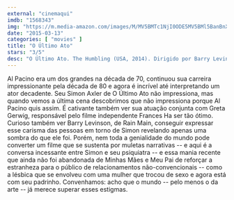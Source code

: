 ```yaml
---
external: "cinemaqui"
imdb: "1568343"
img: "https://m.media-amazon.com/images/M/MV5BMTc1NjI0ODE5MV5BMl5BanBnXkFtZTgwOTMyMzEwMzE@._V1_SY150_CR0,0,101,150_.jpg"
date: "2015-03-13"
categories: [ "movies" ]
title: "O Último Ato"
stars: "3/5"
desc: "O Último Ato. The Humbling (USA, 2014). Dirigido por Barry Levinson. Escrito por Buck Henry, Philip Roth, Michal Zebede. Com Al Pacino, Kyra Sedgwick, Greta Gerwig, Dianne Wiest, Dylan Baker, Dan Hedaya, Charles Grodin, Nina Arianda, Li Jun Li."
---
```

Al Pacino era um dos grandes na década de 70, continuou sua carreira impressionante pela década de 80 e agora é incrível até interpretando um ator decadente. Seu Simon Axler de O Último Ato não impressiona, mas quando vemos a última cena descobrimos que não impressiona porque Al Pacino quis assim. É cativante também ver sua atuação conjunta com Greta Gerwig, responsável pelo filme independente Frances Ha ser tão ótimo. Curioso também ver Barry Levinson, de Rain Main, conseguir expressar esse carisma das pessoas em torno de Simon revelando apenas uma sombra do que ele foi. Porém, nem toda a genialidade do mundo pode converter um filme que se sustenta por muletas narrativas -- e aqui é a conversa incessante entre Simon e seu psiquiatra -- e essa mania recente que ainda não foi abandonada de Minhas Mães e Meu Pai de reforçar a estranheza para o público de relacionamentos não-convencionais -- como a lésbica que se envolveu com uma mulher que trocou de sexo e agora está com seu padrinho. Convenhamos: acho que o mundo -- pelo menos o da arte -- já merece superar esses estigmas.
